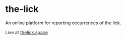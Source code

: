 # the-lick
An online platform for reporting occurrences of the lick.

Live at [thelick.space](http://thelick.space/)
